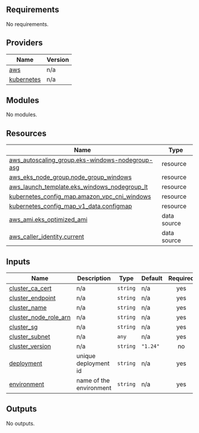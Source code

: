 ## Requirements

No requirements.

## Providers

| Name | Version |
|------|---------|
| <a name="provider_aws"></a> [aws](#provider\_aws) | n/a |
| <a name="provider_kubernetes"></a> [kubernetes](#provider\_kubernetes) | n/a |

## Modules

No modules.

## Resources

| Name | Type |
|------|------|
| [aws_autoscaling_group.eks-windows-nodegroup-asg](https://registry.terraform.io/providers/hashicorp/aws/latest/docs/resources/autoscaling_group) | resource |
| [aws_eks_node_group.node_group_windows](https://registry.terraform.io/providers/hashicorp/aws/latest/docs/resources/eks_node_group) | resource |
| [aws_launch_template.eks_windows_nodegroup_lt](https://registry.terraform.io/providers/hashicorp/aws/latest/docs/resources/launch_template) | resource |
| [kubernetes_config_map.amazon_vpc_cni_windows](https://registry.terraform.io/providers/hashicorp/kubernetes/latest/docs/resources/config_map) | resource |
| [kubernetes_config_map_v1_data.configmap](https://registry.terraform.io/providers/hashicorp/kubernetes/latest/docs/resources/config_map_v1_data) | resource |
| [aws_ami.eks_optimized_ami](https://registry.terraform.io/providers/hashicorp/aws/latest/docs/data-sources/ami) | data source |
| [aws_caller_identity.current](https://registry.terraform.io/providers/hashicorp/aws/latest/docs/data-sources/caller_identity) | data source |

## Inputs

| Name | Description | Type | Default | Required |
|------|-------------|------|---------|:--------:|
| <a name="input_cluster_ca_cert"></a> [cluster\_ca\_cert](#input\_cluster\_ca\_cert) | n/a | `string` | n/a | yes |
| <a name="input_cluster_endpoint"></a> [cluster\_endpoint](#input\_cluster\_endpoint) | n/a | `string` | n/a | yes |
| <a name="input_cluster_name"></a> [cluster\_name](#input\_cluster\_name) | n/a | `string` | n/a | yes |
| <a name="input_cluster_node_role_arn"></a> [cluster\_node\_role\_arn](#input\_cluster\_node\_role\_arn) | n/a | `string` | n/a | yes |
| <a name="input_cluster_sg"></a> [cluster\_sg](#input\_cluster\_sg) | n/a | `string` | n/a | yes |
| <a name="input_cluster_subnet"></a> [cluster\_subnet](#input\_cluster\_subnet) | n/a | `any` | n/a | yes |
| <a name="input_cluster_version"></a> [cluster\_version](#input\_cluster\_version) | n/a | `string` | `"1.24"` | no |
| <a name="input_deployment"></a> [deployment](#input\_deployment) | unique deployment id | `string` | n/a | yes |
| <a name="input_environment"></a> [environment](#input\_environment) | name of the environment | `string` | n/a | yes |

## Outputs

No outputs.
